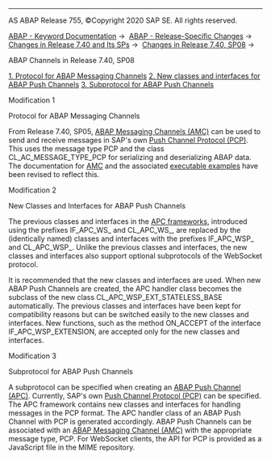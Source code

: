   

* * *

AS ABAP Release 755, ©Copyright 2020 SAP SE. All rights reserved.

[ABAP - Keyword Documentation](javascript:call_link\('abenabap.htm'\)) →  [ABAP - Release-Specific Changes](javascript:call_link\('abennews.htm'\)) →  [Changes in Release 7.40 and Its SPs](javascript:call_link\('abennews-740.htm'\)) →  [Changes in Release 7.40, SP08](javascript:call_link\('abennews-740_sp08.htm'\)) → 

ABAP Channels in Release 7.40, SP08

[1\. Protocol for ABAP Messaging Channels](#!ABAP_MODIFICATION_1@1@)
[2\. New classes and interfaces for ABAP Push Channels](#!ABAP_MODIFICATION_2@2@)
[3\. Subprotocol for ABAP Push Channels](#!ABAP_MODIFICATION_3@3@)

Modification 1

Protocol for ABAP Messaging Channels

From Release 7.40, SP05, [ABAP Messaging Channels (AMC)](javascript:call_link\('abenamc.htm'\)) can be used to send and receive messages in SAP's own [Push Channel Protocol (PCP)](javascript:call_link\('abenpush_channel_protocol_glosry.htm'\) "Glossary Entry"). This uses the message type PCP and the class CL\_AC\_MESSAGE\_TYPE\_PCP for serializing and deserializing ABAP data. The documentation for [AMC](javascript:call_link\('abenamc.htm'\)) and the associated [executable examples](javascript:call_link\('abenamc_abexas.htm'\)) have been revised to reflect this.

Modification 2

New Classes and Interfaces for ABAP Push Channels

The previous classes and interfaces in the [APC frameworks](javascript:call_link\('abenapc.htm'\)), introduced using the prefixes IF\_APC\_WS\_ and CL\_APC\_WS\_, are replaced by the (identically named) classes and interfaces with the prefixes IF\_APC\_WSP\_ and CL\_APC\_WSP\_. Unlike the previous classes and interfaces, the new classes and interfaces also support optional subprotocols of the WebSocket protocol.

It is recommended that the new classes and interfaces are used. When new ABAP Push Channels are created, the APC handler class becomes the subclass of the new class CL\_APC\_WSP\_EXT\_STATELESS\_BASE automatically. The previous classes and interfaces have been kept for compatibility reasons but can be switched easily to the new classes and interfaces. New functions, such as the method ON\_ACCEPT of the interface IF\_APC\_WSP\_EXTENSION, are accepted only for the new classes and interfaces.

Modification 3

Subprotocol for ABAP Push Channels

A subprotocol can be specified when creating an [ABAP Push Channel (APC)](javascript:call_link\('abenapc.htm'\)). Currently, SAP's own [Push Channel Protocol (PCP)](javascript:call_link\('abenpush_channel_protocol_glosry.htm'\) "Glossary Entry") can be specified. The APC framework contains new classes and interfaces for handling messages in the PCP format. The APC handler class of an ABAP Push Channel with PCP is generated accordingly. ABAP Push Channels can be associated with an [ABAP Messaging Channel (AMC)](javascript:call_link\('abenamc.htm'\)) with the appropriate message type, PCP. For WebSocket clients, the API for PCP is provided as a JavaScript file in the MIME repository.